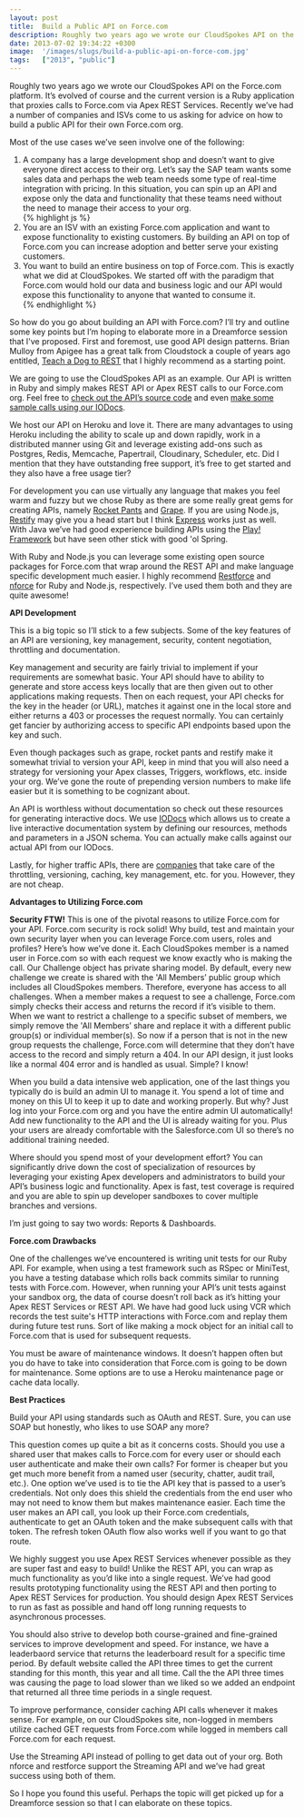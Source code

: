 ```yaml
---
layout: post
title:  Build a Public API on Force.com
description: Roughly two years ago we wrote our CloudSpokes API on the Force.com platform. It’s evolved of course and the current version is a Ruby application that proxies calls to Force.com via Apex REST Services. Recently we’ve had a number of companies and ISVs come to us asking for advice on how to build a public API for their own Force.com org. Most of the use cases we’ve seen involve one of the following- 1. A company has a large development shop and doesn’t want to give everyone   direct access to th
date: 2013-07-02 19:34:22 +0300
image:  '/images/slugs/build-a-public-api-on-force-com.jpg'
tags:   ["2013", "public"]
---
```

<p>Roughly two years ago we wrote our CloudSpokes API on the Force.com platform. It’s evolved of course and the current version is a Ruby application that proxies calls to Force.com via Apex REST Services. Recently we’ve had a number of companies and ISVs come to us asking for advice on how to build a public API for their own Force.com org.</p>
<p>Most of the use cases we’ve seen involve one of the following:</p>
<ol>
	<li>A company has a large development shop and doesn’t want to give everyone direct access to their org. Let’s say the SAP team wants some sales data and perhaps the web team needs some type of real-time integration with pricing. In this situation, you can spin up an API and expose only the data and functionality that these teams need without the need to manage their access to your org.</li>
{% highlight js %}<li>You are an ISV with an existing Force.com application and want to expose functionality to existing customers. By building an API on top of Force.com you can increase adoption and better serve your existing customers.</li>

<li>You want to build an entire business on top of Force.com. This is exactly what we did at CloudSpokes. We started off with the paradigm that Force.com would hold our data and business logic and our API would expose this functionality to anyone that wanted to consume it. </li>
{% endhighlight %}
</ol>
<p>So how do you go about building an API with Force.com? I’ll try and outline some key points but I’m hoping to elaborate more in a Dreamforce session that I've proposed. First and foremost, use good API design patterns. Brian Mulloy from Apigee has a great talk from Cloudstock a couple of years ago entitled, <a href="https://blog.apigee.com/detail/restful_api_design">Teach a Dog to REST</a> that I highly recommend as a starting point.</p>
<p>We are going to use the CloudSpokes API as an example. Our API is written in Ruby and simply makes REST API or Apex REST calls to our Force.com org. Feel free to <a href="https://github.com/cloudspokes/cs-api">check out the API’s source code</a> and even <a href="http://iodocs.cloudspokes.com/">make some sample calls using our IODocs</a>.</p>
<p>We host our API on Heroku and love it. There are many advantages to using Heroku including the ability to scale up and down rapidly, work in a distributed manner using Git and leverage existing add-ons such as Postgres, Redis, Memcache, Papertrail, Cloudinary, Scheduler, etc. Did I mention that they have outstanding free support, it’s free to get started and they also have a free usage tier?</p>
<p>For development you can use virtually any language that makes you feel warm and fuzzy but we chose Ruby as there are some really great gems for creating APIs, namely <a href="https://github.com/filtersquad/rocket_pants">Rocket Pants</a> and <a href="https://github.com/intridea/grape">Grape</a>. If you are using Node.js, <a href="https://github.com/mcavage/node-restify">Restify</a> may give you a head start but I think <a href="http://expressjs.com/">Express</a> works just as well. With Java we’ve had good experience building APIs using the <a href="http://www.playframework.com/">Play! Framework</a> but have seen other stick with good 'ol Spring.</p>
<p>With Ruby and Node.js you can leverage some existing open source packages for Force.com that wrap around the REST API and make language specific development much easier. I highly recommend <a href="https://github.com/ejholmes/restforce">Restforce</a> and <a href="https://github.com/kevinohara80/nforce">nforce</a> for Ruby and Node.js, respectively. I’ve used them both and they are quite awesome!</p>
<p><strong>API Development</strong></p>
<p>This is a big topic so I’ll stick to a few subjects. Some of the key features of an API are versioning, key management, security, content negotiation, throttling and documentation.</p>
<p>Key management and security are fairly trivial to implement if your requirements are somewhat basic. Your API should have to ability to generate and store access keys locally that are then given out to other applications making requests. Then on each request, your API checks for the key in the header (or URL), matches it against one in the local store and either returns a 403 or processes the request normally. You can certainly get fancier by authorizing access to specific API endpoints based upon the key and such.</p>
<p>Even though packages such as grape, rocket pants and restify make it somewhat trivial to version your API, keep in mind that you will also need a strategy for versioning your Apex classes, Triggers, workflows, etc. inside your org. We’ve gone the route of prepending version numbers to make life easier but it is something to be cognizant about.</p>
<p>An API is worthless without documentation so check out these resources for generating interactive docs. We use <a href="http://iodocs.cloudspokes.com/cloudspokes">IODocs</a> which allows us to create a live interactive documentation system by defining our resources, methods and parameters in a JSON schema. You can actually make calls against our actual API from our IODocs.</p>
<p>Lastly, for higher traffic APIs, there are <a href="https://www.google.com/search?q=api+management&oq=api+management&aqs=chrome.0.57j0l3j60l2.3649j0&sourceid=chrome&ie=UTF-8">companies</a> that take care of the throttling, versioning, caching, key management, etc. for you. However, they are not cheap.</p>
<p><strong>Advantages to Utilizing Force.com</strong></p>
<p><strong>Security FTW!</strong> This is one of the pivotal reasons to utilize Force.com for your API. Force.com security is rock solid! Why build, test and maintain your own security layer when you can leverage Force.com users, roles and profiles? Here’s how we’ve done it. Each CloudSpokes member is a named user in Force.com so with each request we know exactly who is making the call. Our Challenge object has private sharing model. By default, every new challenge we create is shared with the 'All Members’ public group which includes all CloudSpokes members. Therefore, everyone has access to all challenges. When a member makes a request to see a challenge, Force.com simply checks their access and returns the record if it’s visible to them. When we want to restrict a challenge to a specific subset of members, we simply remove the 'All Members’ share and replace it with a different public group(s) or individual member(s). So now if a person that is not in the new group requests the challenge, Force.com will determine that they don’t have access to the record and simply return a 404. In our API design, it just looks like a normal 404 error and is handled as usual. Simple? I know!</p>
<p>When you build a data intensive web application, one of the last things you typically do is build an admin UI to manage it. You spend a lot of time and money on this UI to keep it up to date and working properly. But why? Just log into your Force.com org and you have the entire admin UI automatically! Add new functionality to the API and the UI is already waiting for you. Plus your users are already comfortable with the Salesforce.com UI so there’s no additional training needed.</p>
<p>Where should you spend most of your development effort? You can significantly drive down the cost of specialization of resources by leveraging your existing Apex developers and administrators to build your API’s business logic and functionality. Apex is fast, test coverage is required and you are able to spin up developer sandboxes to cover multiple branches and versions.</p>
<p>I’m just going to say two words: Reports & Dashboards.</p>
<p><strong>Force.com Drawbacks</strong></p>
<p>One of the challenges we’ve encountered is writing unit tests for our Ruby API. For example, when using a test framework such as RSpec or MiniTest, you have a testing database which rolls back commits similar to running tests with Force.com. However, when running your API’s unit tests against your sandbox org, the data of course doesn’t roll back as it’s hitting your Apex REST Services or REST API. We have had good luck using VCR which records the test suite's HTTP interactions with Force.com and replay them during future test runs. Sort of like making a mock object for an initial call to Force.com that is used for subsequent requests.</p>
<p>You must be aware of maintenance windows. It doesn’t happen often but you do have to take into consideration that Force.com is going to be down for maintenance. Some options are to use a Heroku maintenance page or cache data locally.</p>
<p><strong>Best Practices</strong></p>
<p>Build your API using standards such as OAuth and REST. Sure, you can use SOAP but honestly, who likes to use SOAP any more?</p>
<p>This question comes up quite a bit as it concerns costs. Should you use a shared user that makes calls to Force.com for every user or should each user authenticate and make their own calls? For former is cheaper but you get much more benefit from a named user (security, chatter, audit trail, etc.). One option we’ve used is to tie the API key that is passed to a user’s credentials. Not only does this shield the credentials from the end user who may not need to know them but makes maintenance easier. Each time the user makes an API call, you look up their Force.com credentials, authenticate to get an OAuth token and the make subsequent calls with that token. The refresh token OAuth flow also works well if you want to go that route.</p>
<p>We highly suggest you use Apex REST Services whenever possible as they are super fast and easy to build! Unlike the REST API, you can wrap as much functionality as you’d like into a single request. We’ve had good results prototyping functionality using the REST API and then porting to Apex REST Services for production. You should design Apex REST Services to run as fast as possible and hand off long running requests to asynchronous processes.</p>
<p>You should also strive to develop both course-grained and fine-grained services to improve development and speed. For instance, we have a leaderbaord service that returns the leaderboard result for a specific time period. By default website called the API three times to get the current standing for this month, this year and all time. Call the the API three times was causing the page to load slower than we liked so we added an endpoint that returned all three time periods in a single request.</p>
<p>To improve performance, consider caching API calls whenever it makes sense. For example, on our CloudSpokes site, non-logged in members utilize cached GET requests from Force.com while logged in members call Force.com for each request.</p>
<p>Use the Streaming API instead of polling to get data out of your org. Both nforce and restforce support the Streaming API and we’ve had great success using both of them.</p>
<p>So I hope you found this useful. Perhaps the topic will get picked up for a Dreamforce session so that I can elaborate on these topics.</p>

